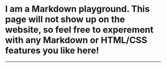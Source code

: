# I am a Markdown playground. This page will not show up on the website, so feel free to experement with any Markdown or HTML/CSS features you like here!
<hr>






























